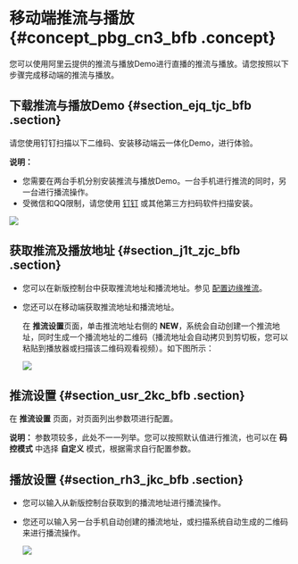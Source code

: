 # 移动端推流与播放 {#concept_pbg_cn3_bfb .concept}

您可以使用阿里云提供的推流与播放Demo进行直播的推流与播放。请您按照以下步骤完成移动端的推流与播放。

## 下载推流与播放Demo {#section_ejq_tjc_bfb .section}

请您使用钉钉扫描以下二维码、安装移动端云一体化Demo，进行体验。

**说明：** 

-   您需要在两台手机分别安装推流与播放Demo。一台手机进行推流的同时，另一台进行播流操作。
-   受微信和QQ限制，请您使用 [钉钉](https://itunes.apple.com/cn/app/%E9%92%89%E9%92%89/id930368978?spm=a2c4g.11186623.2.4.3c50650ctVEl77&mt=8) 或其他第三方扫码软件扫描安装。

![](http://static-aliyun-doc.oss-cn-hangzhou.aliyuncs.com/assets/img/20229/153958775211414_zh-CN.png)

## 获取推流及播放地址 {#section_j1t_zjc_bfb .section}

-   您可以在新版控制台中获取推流地址和播流地址。参见 [配置边缘推流](https://help.aliyun.com/document_detail/84746.html?spm=a2c4g.11186623.2.5.3c50650ctVEl77)。

-   您还可以在移动端获取推流地址和播流地址。

    在 **推流设置**页面，单击推流地址右侧的 **NEW**，系统会自动创建一个推流地址，同时生成一个播流地址的二维码（播流地址会自动拷贝到剪切板，您可以粘贴到播放器或扫描该二维码观看视频）。如下图所示：

    ![](http://static-aliyun-doc.oss-cn-hangzhou.aliyuncs.com/assets/img/20229/153958775211415_zh-CN.png)


## 推流设置 {#section_usr_2kc_bfb .section}

在 **推流设置** 页面，对页面列出参数项进行配置。

**说明：** 参数项较多，此处不一一列举。您可以按照默认值进行推流，也可以在 **码控模式** 中选择 **自定义** 模式，根据需求自行配置参数。

## 播放设置 {#section_rh3_jkc_bfb .section}

-   您可以输入从新版控制台获取到的播流地址进行播流操作。
-   您还可以输入另一台手机自动创建的播流地址，或扫描系统自动生成的二维码来进行播流操作。

    ![](http://static-aliyun-doc.oss-cn-hangzhou.aliyuncs.com/assets/img/20229/153958775211417_zh-CN.png)


